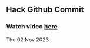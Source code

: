 
 ## Hack Github Commit 
 ### Watch video <a href="https://www.youtube.com">here</a> 
 Thu 02 Nov 2023 
